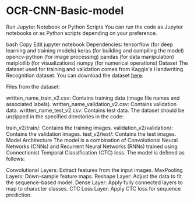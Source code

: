# OCR-CNN-Basic-model
Run Jupyter Notebook or Python Scripts
You can run the code as Jupyter notebooks or as Python scripts depending on your preference.

bash
Copy
Edit
jupyter notebook
Dependencies:
tensorflow (for deep learning and training models)
keras (for building and compiling the model)
opencv-python (for image processing)
pandas (for data manipulation)
matplotlib (for visualizations)
numpy (for numerical operations)
Dataset
The dataset used for training and validation comes from Kaggle's Handwriting Recognition dataset. You can download the dataset [here](https://www.kaggle.com/datasets/landlord/handwriting-recognition).

Files from the dataset:

written_name_train_v2.csv: Contains training data (image file names and associated labels).
written_name_validation_v2.csv: Contains validation data.
written_name_test_v2.csv: Contains test data.
The dataset should be unzipped in the specified directories in the code:

train_v2/train/: Contains the training images.
validation_v2/validation/: Contains the validation images.
test_v2/test/: Contains the test images.
Model Architecture
The model is a combination of Convolutional Neural Networks (CNNs) and Recurrent Neural Networks (RNNs) trained using Connectionist Temporal Classification (CTC) loss. The model is defined as follows:

Convolutional Layers: Extract features from the input images.
MaxPooling Layers: Down-sample feature maps.
Reshape Layer: Adjust the data to fit the sequence-based model.
Dense Layer: Apply fully connected layers to map to character classes.
CTC Loss Layer: Apply CTC loss for sequence prediction.
